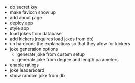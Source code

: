 - do secret key
- make favicon show up
- add about page
- deploy app
- style app
- load jokes from database
- add kickers (requires load jokes from db)
- un hardcode the explanations so that they allow for kickers
- joke generation options
    - generate joke from custom setup
    - generate joke from degree and length parameters
- enable ratings
- joke leaderboard
- show random joke from db